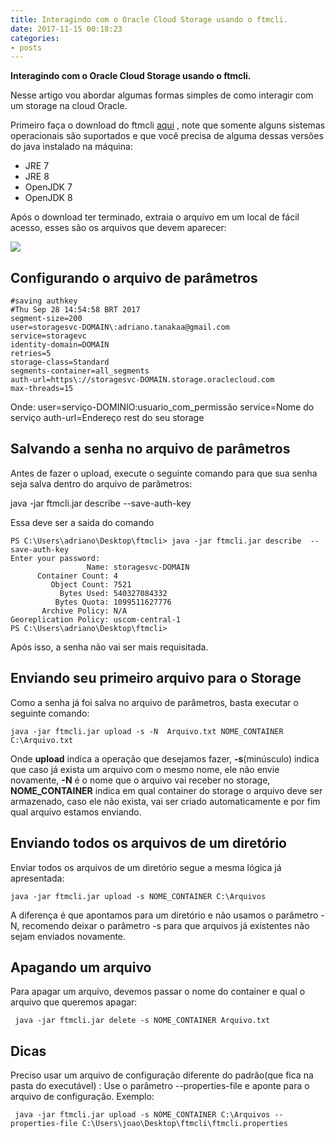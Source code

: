 ```yaml
---
title: Interagindo com o Oracle Cloud Storage usando o ftmcli.
date: 2017-11-15 00:18:23 
categories:
- posts
---
```




**Interagindo com o Oracle Cloud Storage usando o ftmcli.**

Nesse artigo vou abordar algumas formas simples de como interagir com um storage na cloud Oracle.

Primeiro faça o download do ftmcli [aqui](http://www.oracle.com/technetwork/topics/cloud/downloads/index.html) , note que somente alguns sistemas operacionais são suportados e que você precisa de alguma dessas versões do  java instalado na máquina:

 - JRE 7   
 - JRE 8   
 - OpenJDK 7  
 - OpenJDK 8

Após o download ter terminado, extraia o arquivo em um local de fácil acesso, esses são os arquivos que devem aparecer:

![](https://i.imgur.com/1AHDCPo.png)

Configurando o arquivo de parâmetros
------------------------------------

    #saving authkey
    #Thu Sep 28 14:54:58 BRT 2017
    segment-size=200
    user=storagesvc-DOMAIN\:adriano.tanakaa@gmail.com
    service=storagevc
    identity-domain=DOMAIN
    retries=5
    storage-class=Standard
    segments-container=all_segments
    auth-url=https\://storagesvc-DOMAIN.storage.oraclecloud.com
    max-threads=15

Onde:
user=serviço-DOMINIO\:usuario_com_permissão
service=Nome do serviço
auth-url=Endereço rest do seu storage

Salvando a senha no arquivo de parâmetros
----------------------------

Antes de fazer o upload, execute o seguinte comando para que sua senha seja salva dentro do arquivo de parâmetros:

java -jar ftmcli.jar describe  --save-auth-key

Essa deve ser a saida do comando

    PS C:\Users\adriano\Desktop\ftmcli> java -jar ftmcli.jar describe  --save-auth-key
    Enter your password:
                     Name: storagesvc-DOMAIN
          Container Count: 4
             Object Count: 7521
               Bytes Used: 540327084332
              Bytes Quota: 1099511627776
           Archive Policy: N/A
    Georeplication Policy: uscom-central-1
    PS C:\Users\adriano\Desktop\ftmcli>

Após isso, a senha não vai ser mais requisitada.

Enviando seu primeiro arquivo para o Storage
----------------------------

Como a senha já foi salva no arquivo de parâmetros, basta executar o seguinte comando:

    java -jar ftmcli.jar upload -s -N  Arquivo.txt NOME_CONTAINER C:\Arquivo.txt
Onde **upload** indica a operação que desejamos fazer,  **-s**(minúsculo) indica que caso já exista um arquivo com o mesmo nome, ele não envie novamente, **-N** é o nome que o arquivo vai receber no storage, **NOME_CONTAINER** indica em qual container do storage o arquivo deve ser armazenado, caso ele não exista, vai ser criado automaticamente e por fim qual arquivo estamos enviando.

Enviando todos os arquivos de um diretório
----------------------------

Enviar todos os arquivos de um diretório segue a mesma lógica já apresentada:

    java -jar ftmcli.jar upload -s NOME_CONTAINER C:\Arquivos

A diferença é que apontamos para um diretório e não usamos o parâmetro -N, recomendo deixar o parâmetro -s para que arquivos já existentes não sejam enviados novamente.

Apagando um arquivo
----------------------------

Para apagar um arquivo, devemos passar o nome do container e qual o arquivo que queremos apagar:

     java -jar ftmcli.jar delete -s NOME_CONTAINER Arquivo.txt


Dicas
----------------------------

Preciso usar um arquivo de configuração diferente do padrão(que fica na pasta do executável) :
Use o parâmetro  --properties-file e aponte para o arquivo de configuração.
Exemplo:

     java -jar ftmcli.jar upload -s NOME_CONTAINER C:\Arquivos --properties-file C:\Users\joao\Desktop\ftmcli\ftmcli.properties


